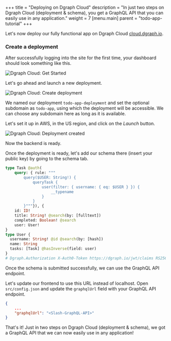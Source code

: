 +++
title = "Deploying on Dgraph Cloud"
description = "In just two steps on Dgraph Cloud (deployment & schema), you get a GraphQL API that you can easily use in any application."
weight = 7
[menu.main]
    parent = "todo-app-tutorial"
+++

Let's now deploy our fully functional app on Dgraph Cloud [cloud.dgraph.io](https://cloud.dgraph.io).

### Create a deployment

After successfully logging into the site for the first time, your dashboard should look something like this.

![Dgraph Cloud: Get Started](/images/graphql/tutorial/todo/cloud-1.png)

Let's go ahead and launch a new deployment.

![Dgraph Cloud: Create deployment](/images/graphql/tutorial/todo/cloud-2.png)

We named our deployment `todo-app-deployment` and set the optional subdomain as
`todo-app`, using which the deployment will be accessible. We can choose any
subdomain here as long as it is available.

Let's set it up in AWS, in the US region, and click on the *Launch* button.

![Dgraph Cloud: Deployment created](/images/graphql/tutorial/todo/cloud-3.png)

Now the backend is ready.

Once the deployment is ready, let's add our schema there (insert your public key) by going to the schema tab.

```graphql
type Task @auth(
    query: { rule: """
        query($USER: String!) {
            queryTask {
                user(filter: { username: { eq: $USER } }) {
                    __typename
                }
            }
        }"""}), {
    id: ID!
    title: String! @search(by: [fulltext])
    completed: Boolean! @search
    user: User!
}
type User {
  username: String! @id @search(by: [hash])
  name: String
  tasks: [Task] @hasInverse(field: user)
}
# Dgraph.Authorization X-Auth0-Token https://dgraph.io/jwt/claims RS256 "<AUTH0-APP-PUBLIC-KEY>"
```

Once the schema is submitted successfully, we can use the GraphQL API endpoint.

Let's update our frontend to use this URL instead of localhost. Open `src/config.json` and update the `graphqlUrl` field with your GraphQL API endpoint.

```json
{
    ...
    "graphqlUrl": "<Slash-GraphQL-API>"
}
```

That's it! Just in two steps on Dgraph Cloud (deployment & schema), we got a GraphQL API that we can now easily use in any application!
